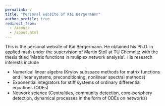 ```yaml
---
permalink: /
title: "Personal website of Kai Bergermann"
author_profile: true
redirect_from: 
  - /about/
  - /about.html
---
```


This is the personal website of Kai Bergermann. He obtained his Ph.D. in applied math under the supervision of Martin Stoll at TU Chemnitz with the thesis titled 'Matrix functions in muliplex network analysis'. His research interests include
- Numerical linear algebra (Krylov subspace methods for matrix functions and linear systems, preconditioning, nonlinear spectral methods)
- Exponential integrators for stiff systems of ordinary differential equations (ODEs)
- Network science (Centralities, community detection, core-periphery detection, dynamical processes in the form of ODEs on networks)
